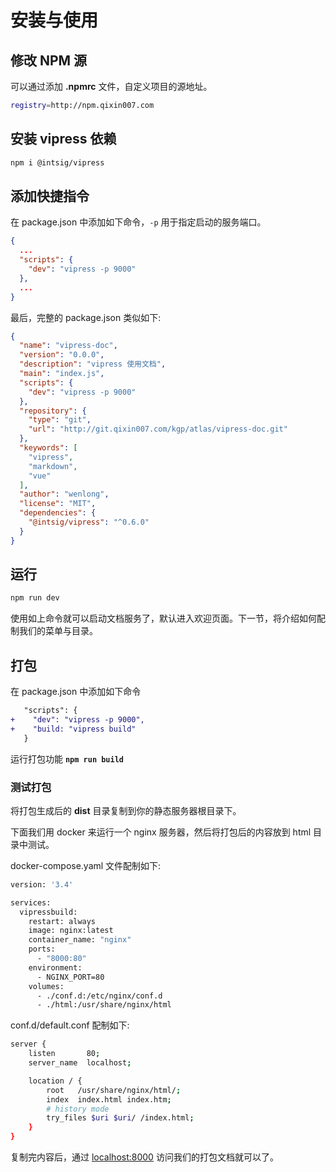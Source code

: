 # 安装与使用

## 修改 NPM 源

可以通过添加 **.npmrc** 文件，自定义项目的源地址。

```sh
registry=http://npm.qixin007.com
```

## 安装 vipress 依赖

```sh
npm i @intsig/vipress
```

## 添加快捷指令

在 package.json 中添加如下命令，`-p` 用于指定启动的服务端口。

```json
{
  ...
  "scripts": {
    "dev": "vipress -p 9000"
  },
  ...
}
```

最后，完整的 package.json 类似如下:

```json
{
  "name": "vipress-doc",
  "version": "0.0.0",
  "description": "vipress 使用文档",
  "main": "index.js",
  "scripts": {
    "dev": "vipress -p 9000"
  },
  "repository": {
    "type": "git",
    "url": "http://git.qixin007.com/kgp/atlas/vipress-doc.git"
  },
  "keywords": [
    "vipress",
    "markdown",
    "vue"
  ],
  "author": "wenlong",
  "license": "MIT",
  "dependencies": {
    "@intsig/vipress": "^0.6.0"
  }
}
```

## 运行

```sh
npm run dev
```

使用如上命令就可以启动文档服务了，默认进入欢迎页面。下一节，将介绍如何配制我们的菜单与目录。


## 打包

在 package.json 中添加如下命令

```diff
   "scripts": {
+    "dev": "vipress -p 9000",
+    "build: "vipress build"
   }
```

运行打包功能 **`npm run build`**

### 测试打包

将打包生成后的 **dist** 目录复制到你的静态服务器根目录下。

下面我们用 docker 来运行一个 nginx 服务器，然后将打包后的内容放到 html 目录中测试。

docker-compose.yaml 文件配制如下:

```sh
version: '3.4'

services:
  vipressbuild:
    restart: always
    image: nginx:latest
    container_name: "nginx"
    ports:
      - "8000:80"
    environment:
      - NGINX_PORT=80
    volumes:
      - ./conf.d:/etc/nginx/conf.d
      - ./html:/usr/share/nginx/html
```

conf.d/default.conf 配制如下:
```sh
server {
    listen       80;
    server_name  localhost;

    location / {
        root   /usr/share/nginx/html/;
        index  index.html index.htm;
        # history mode
        try_files $uri $uri/ /index.html;
    }
}
```

复制完内容后，通过 [localhost:8000](http://localhost:8000/) 访问我们的打包文档就可以了。